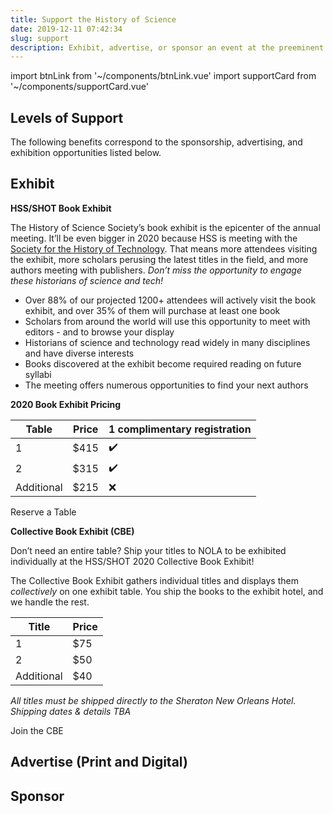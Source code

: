 ```yaml
---
title: Support the History of Science
date: 2019-12-11 07:42:34
slug: support
description: Exhibit, advertise, or sponsor an event at the preeminent meeting for the history of science
---
```


import btnLink from '~/components/btnLink.vue'
import supportCard from '~/components/supportCard.vue'

## Levels of Support

The following benefits correspond to the sponsorship, advertising, and exhibition opportunities listed below.

<div class="card">

<supportCard v-bind:property="{deftype: 'level', id: 0}">
<g-image src="~/assets/img/ptolemy.jpg" class="card__img" width="500"/></supportCard>

<supportCard :property="{deftype: 'level', id: 1}">
<g-image src="~/assets/img/franklin.jpg" class="card__img" width="500"/></supportCard>

<supportCard :property="{deftype: 'level', id: 2}">
<g-image src="~/assets/img/einstein.jpg" class="card__img" width="500"/></supportCard>

<supportCard :property="{deftype: 'level', id: 3}">
<g-image src="~/assets/img/darwin.png" class="card__img" width="500"/></supportCard>

</div>

## Exhibit

**HSS/SHOT Book Exhibit**

The History of Science Society’s book exhibit is the epicenter of the annual meeting. It’ll be even bigger in 2020 because HSS is meeting with the [Society for the History of Technology](https://www.historyoftechnology.org/). That means more attendees visiting the exhibit, more scholars perusing the latest titles in the field, and more authors meeting with publishers. _Don’t miss the opportunity to engage these historians of science and tech!_

- Over 88% of our projected 1200+ attendees will actively visit the book exhibit, and over 35% of them will purchase at least one book
- Scholars from around the world will use this opportunity to meet with editors - and to browse your display
- Historians of science and technology read widely in many disciplines and have diverse interests
- Books discovered at the exhibit become required reading on future syllabi
- The meeting offers numerous opportunities to find your next authors

**2020 Book Exhibit Pricing**

| Table      | Price | 1 complimentary registration |
| ---------- | ----- | ---------------------------- |
| 1          | $415 | ✔️                           |
| 2          | $315 | ✔️                           |
| Additional | $215 | ❌                           |

<btn-link link="https://hssonline.formstack.com/forms/support">Reserve a Table</btn-link>

**Collective Book Exhibit (CBE)**

Don’t need an entire table? Ship your titles to NOLA to be exhibited individually at the HSS/SHOT 2020 Collective Book Exhibit!

The Collective Book Exhibit gathers individual titles and displays them *collectively* on one exhibit table. You ship the books to the exhibit hotel, and we handle the rest.

| Title      | Price |
| ---------- | ----- |
| 1          | $75  |
| 2          | $50  |
| Additional | $40  |

_All titles must be shipped directly to the Sheraton New Orleans Hotel. Shipping dates &amp; details TBA_

<btn-link link="https://hssonline.formstack.com/forms/support">Join the CBE</btn-link>

## Advertise (Print and Digital)

<div class="card">

<supportCard :property="{deftype: 'ad', id: 0}">
<g-image src="~/assets/img/program.jpg" class="card__img" width="500" /></supportCard>

<supportCard :property="{deftype: 'ad', id: 1}">
<g-image src="~/assets/img/newsletter.jpg" class="card__img" width="500" /></supportCard>

<supportCard :property="{deftype: 'ad', id: 2}">
<g-image src="~/assets/img/banner.jpg" class="card__img" width="500" /></supportCard>

<supportCard :property="{deftype: 'ad', id: 3}">
<g-image src="~/assets/img/packet-inserts.jpg" class="card__img" width="500" /></supportCard>

<supportCard :property="{deftype: 'ad', id: 4}">
<g-image src="~/assets/img/lanyard.jpg" class="card__img" width="500" /></supportCard>

<supportCard :property="{deftype: 'ad', id: 5}">
<g-image src="~/assets/img/folder.png" class="card__img" width="500" /></supportCard>

</div>

## Sponsor

<div class="card">

<supportCard :property="{deftype: 'sponsor', id: 0}">
<g-image src="~/assets/img/coffee.jpg" class="card__img" width="500"/></supportCard>

<supportCard :property="{deftype: 'sponsor', id: 1}">
<g-image src="~/assets/img/breakfast.jpg" class="card__img" width="500"/></supportCard>

<supportCard :property="{deftype: 'sponsor', id: 2}">
<g-image src="~/assets/img/mixer.jpg" class="card__img" width="500"/></supportCard>

<supportCard :property="{deftype: 'sponsor', id: 3}">
<g-image src="~/assets/img/reception.jpg" class="card__img" width="500"/></supportCard>

</div>
